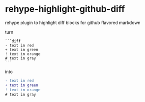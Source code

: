 # rehype-highlight-github-diff
rehype plugin to highlight diff blocks for github flavored markdown

turn

    ```diff
    - text in red
    + text in green
    ! text in orange
    # text in gray
    ```

into

```diff
- text in red
+ text in green
! text in orange
# text in gray
```
